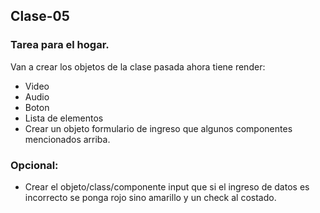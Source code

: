 ## Clase-05
### Tarea para el hogar.
Van a crear los objetos de la clase pasada ahora tiene render:

- Video
- Audio
- Boton
- Lista de elementos
- Crear un objeto formulario de ingreso que algunos componentes mencionados arriba.

### Opcional:
- Crear el objeto/class/componente input que si el ingreso de datos es incorrecto se ponga rojo sino amarillo y un check al costado.
